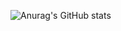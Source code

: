 
![Anurag's GitHub stats](https://github-readme-stats.vercel.app/api?username=jeonghoonchoi74&show_icons=true&theme=cobalt)


